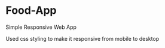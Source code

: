 # Food-App
Simple Responsive Web App 

Used css styling to make it responsive from mobile to desktop
